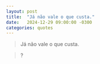 ```yaml
---
layout: post
title:  "Já não vale o que custa."
date:   2024-12-29 09:00:00 -0300
categories: quotes
---
```


>Já não vale o que custa.

>?
